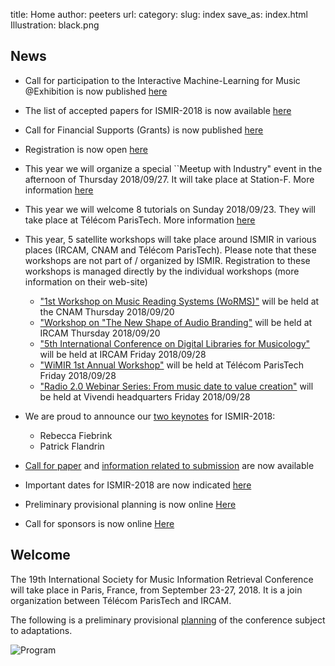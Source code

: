 title: Home
author: peeters
url:
category:
slug: index
save_as: index.html
Illustration: black.png

<!-- ![Alt Text]({filename}/images/ismir2018logo_black_long.png) -->


## News
- Call for participation to the Interactive Machine-Learning for Music @Exhibition is now published [here]({filename}/pages/callIMLME.md)
- The list of accepted papers for ISMIR-2018 is now available [here]({filename}/pages/eventsMainProgram.md)
- Call for Financial Supports (Grants) is now published [here]({filename}/pages/participantsFinancialSupports.md)
- Registration is now open [here]({filename}/pages/participantsRegistration.md)
- This year we will organize a special ``Meetup with Industry" event in the afternoon of Thursday 2018/09/27. It will take place at Station-F. More information [here]({filename}/pages/eventsMeetupIndustry.md)
- This year we will welcome 8 tutorials on Sunday 2018/09/23. They will take place at Télécom ParisTech. More information [here]({filename}/pages/eventsTutorials.md)
- This year, 5 satellite workshops will take place around ISMIR in various places (IRCAM, CNAM and Télécom ParisTech). Please note that these workshops are not part of / organized by ISMIR. Registration to these workshops is managed directly by the individual workshops (more information on their web-site)
	- ["1st Workshop on Music Reading Systems (WoRMS)"](https://sites.google.com/view/worms2018) will be held at the CNAM Thursday 2018/09/20
	- ["Workshop on "The New Shape of Audio Branding"](http://www.audiobrandingworkshop.com) will be held at IRCAM Thursday 2018/09/20
	- ["5th International Conference on Digital Libraries for Musicology"](https://dlfm.web.ox.ac.uk) will be held at IRCAM Friday 2018/09/28
	- ["WiMIR 1st Annual Workshop"](https://wimir.wordpress.com/2018/05/21/wimir-1st-annual-workshop/ ) will be held at Télécom ParisTech Friday 2018/09/28
	- ["Radio 2.0 Webinar Series: From music date to value creation"](http://www.rr20.fr/webinar-series-2018/mediadata/) will be held at Vivendi headquarters Friday 2018/09/28

- We are proud to announce our [two keynotes](eventsKeynote.md) for ISMIR-2018:
	- Rebecca Fiebrink
	- Patrick Flandrin
- [Call for paper]({filename}/pages/callPapers.md) and [information related to submission]({filename}/pages/callSubmission.md) are now available
- Important dates for ISMIR-2018 are now indicated [here]({filename}/pages/importantdates.md)
- Preliminary provisional planning is now online [Here]({filename}/pages/eventsAtAGlance.md)
- Call for sponsors is now online [Here]({filename}/pages/partnersCall.md)



## Welcome

The 19th International Society for Music Information Retrieval Conference will take place in Paris, France, from September 23-27, 2018.
It is a join organization between Télécom ParisTech and IRCAM.

The following is a preliminary provisional [planning]({filename}/pages/eventsAtAGlance.md) of the conference subject to adaptations.

![Program]({filename}/images/program4.png)



